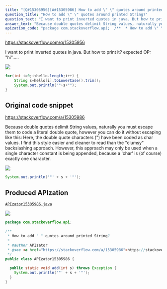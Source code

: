 ```yaml
---
title: "[Q#15305956][A#15305986] How to add \" \" quotes around printed String?"
question_title: "How to add \" \" quotes around printed String?"
question_text: "I want to print inverted quotes in java. But how to print it? expected  OP:  \"hi\"....."
answer_text: "Because double quotes delimit String values, naturally you must escape them to code a literal double quote, however you can do it without escaping like this: Here, the double quote characters (\") have been coded as char values. I find this style easier and cleaner to read than the \"clumsy\" backslashing approach. However, this approach may only be used when a single character constant is being appended, because a 'char' is (of course) exactly one character."
apization_code: "package com.stackoverflow.api;  /**  * How to add \" \" quotes around printed String?  *  * @author APIzator  * @see <a href=\"https://stackoverflow.com/a/15305986\">https://stackoverflow.com/a/15305986</a>  */ public class APIzator15305986 {    public static void add(int s) throws Exception {     System.out.println('\"' + s + '\"');   } }"
---
```


https://stackoverflow.com/q/15305956

I want to print inverted quotes in java. But how to print it?
expected  OP:  &quot;hi&quot;.....


<div class="code-logo"><img src="/stackoverflow.png" /></div>

```java
for(int i=0;i<hello.length;i++) {
    String s=hello[i].toLowerCase().trim();
    System.out.println(""+s+"");
}
```


## Original code snippet

https://stackoverflow.com/a/15305986

Because double quotes delimit String values, naturally you must escape them to code a literal double quote, however you can do it without escaping like this:
Here, the double quote characters (&quot;) have been coded as char values. I find this style easier and cleaner to read than the &quot;clumsy&quot; backslashing approach. However, this approach may only be used when a single character constant is being appended, because a &#x27;char&#x27; is (of course) exactly one character.

<div class="code-logo"><img src="/stackoverflow.png" /></div>

```java
System.out.println('"' + s + '"');
```

## Produced APIzation

[`APIzator15305986.java`](https://github.com/pasqualesalza/apization/raw/main/data/search/APIzator15305986.java)

<div class="code-logo"><img src="/apizator.png" /></div>

```java
package com.stackoverflow.api;

/**
 * How to add " " quotes around printed String?
 *
 * @author APIzator
 * @see <a href="https://stackoverflow.com/a/15305986">https://stackoverflow.com/a/15305986</a>
 */
public class APIzator15305986 {

  public static void add(int s) throws Exception {
    System.out.println('"' + s + '"');
  }
}

```
